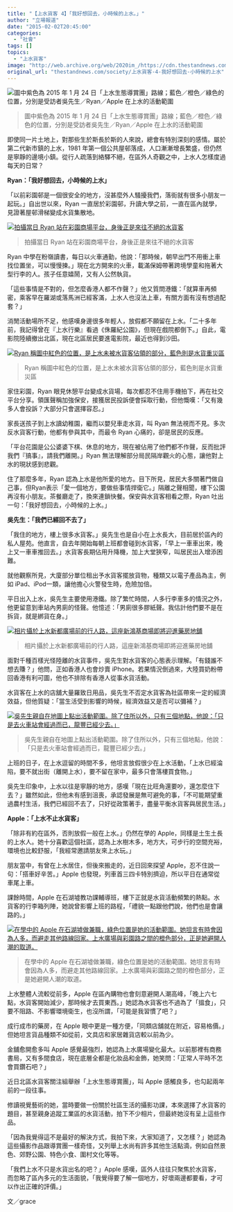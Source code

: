 ```yaml
---
title: "【上水貨客 4】「我好想回去，小時候的上水。」"
author: "立場報道"
date: "2015-02-02T20:45:00"
categories:
  - "社會"
tags: []
topics:
  - "上水貨客"
image: "http://web.archive.org/web/2020im_/https://cdn.thestandnews.com/media/photos/cache/02-3-01_kPrCp_1200x0.png"
original_url: "thestandnews.com/society/上水貨客-4-我好想回去-小時候的上水"
---
```

![圖中紫色為 2015 年 1 月 24 日「上水生態導賞團」路線；藍色／橙色／綠色的位置，分別是受訪者吳先生／Ryan／Apple 在上水的活動範圍](http://web.archive.org/web/2020im_/https://cdn.thestandnews.com/media/photos/cache/02-3-01_kPrCp_1200x0.png)

> 圖中紫色為 2015 年 1 月 24 日「上水生態導賞團」路線；藍色／橙色／綠色的位置，分別是受訪者吳先生／Ryan／Apple 在上水的活動範圍

即使同一片土地上，對那些生於斯長於斯的人來說，總會有特別深刻的感情。屬於第二代新市鎮的上水，1981 年第一個公共屋邨落成，人口漸漸增長繁盛，但仍然是寧靜的邊境小鎮。從行人疏落到絡驛不絕，在區外人奇觀之中，上水人怎樣度過每天的日常？

**Ryan：「我好想回去，小時候的上水」**

「以前彩園邨是一個很安全的地方，沒甚麼外人騷擾我們，落街就有很多小朋友一起玩。」自出世以來，Ryan 一直居於彩園邨，升讀大學之前，一直在區內就學，見證著屋邨滑梯變成水貨集散地。

[![拍攝當日 Ryan 站在彩園商場平台，身後正是來往不絕的水貨客](http://web.archive.org/web/2020im_/https://cdn.thestandnews.com/media/photos/cache/ryan_wb1Wk_s44Wh_1200x0.png)](http://web.archive.org/web/20210628192744/https://cdn.thestandnews.com/media/photos/cache/ryan_wb1Wk_s44Wh_1200x0.png)

> 拍攝當日 Ryan 站在彩園商場平台，身後正是來往不絕的水貨客

Ryan 中學在粉嶺讀書，每日以火車通勤，他說：「那時候，朝早出門不用衝上車找位置坐，可以慢慢揀。」現在北方開來的火車，載滿保姆帶著跨境學童和拖著大型行李的人。孩子任意嬉鬧，又有人公然執貨。

「這些事情是不對的，但怎麼香港人都不作聲？」他又質問港鐵：「就算車再頻密，乘客早在羅湖或落馬洲已經客滿，上水人也沒法上車，有關方面有沒有想過配套？」

消閒活動場所不足，他感嘆身邊很多年輕人，放假都不願留在上水。「二十多年前，我記得曾在『上水行樂』看過《侏羅紀公園》，但現在戲院都倒下。」自此，電影院陸續撤出北區，現在北區居民要進電影院，最近也得到沙田。

[![Ryan 稱圖中紅色的位置，是上水未被水貨客佔領的部分，藍色則是水貨重災區](http://web.archive.org/web/2020im_/https://cdn.thestandnews.com/media/photos/cache/3438_003_j0Ruw_1200x0.jpg)](http://web.archive.org/web/20210628192744/https://cdn.thestandnews.com/media/photos/cache/3438_003_j0Ruw_1200x0.jpg)

> Ryan 稱圖中紅色的位置，是上水未被水貨客佔領的部分，藍色則是水貨重災區

家住彩園，Ryan 眼見休憩平台變成水貨場，每次都忍不住用手機拍下，再在社交平台分享。領匯聲稱加強保安，接獲居民投訴便會採取行動，但他慨嘆：「又有幾多人會投訴？大部分只會選擇容忍。」

家長送孩子到上水讀幼稚園，繼而以嬰兒車走水貨，叫 Ryan 無法視而不見。多次反水貨客行動，他都有參與其中，而最令 Ryan 心痛的，卻是居民的反應。

「平台花園是公公婆婆下棋、休息的地方，現在被佔用了他們都不作聲，反而批評我們『搞事』，請我們離開。」Ryan 無法理解部分局民隔岸觀火的心態，讓他對上水的現狀感到悲觀。

住了那麼多年，Ryan 認為上水是他所愛的地方。目下所見，居民大多關著門做自己事，但Ryan表示「愛一個地方，要做些事情捍衛它。」隔離之聲相聞，樓下公園再沒有小朋友。茶餐廳走了，換來連鎖快餐。保安與水貨客相看之際，Ryan 吐出一句：「我好想回去，小時候的上水。」

**吳先生：「我們已經回不去了」**

「我住的地方，樓上很多水貨客。」吳先生也是自小在上水長大，目前居於區內的私人屋苑。他直言，自去年開始每朝上班都會碰到水貨客，「早上一車車出來，晚上又一車車推回去。」水貨客長期佔用升降機，加上大堂狹窄，叫居民出入增添困難。

就他觀察所見，大廈部分單位租出予水貨客擺放貨物，種類又以電子產品為主，例如 iPad、iPod一類，讓他擔心火警發生時，危險加倍。

平日出入上水，吳先生主要使用港鐵。除了繁忙時間，人多行李車多的情況之外，他更留意到車站內男廁的怪聲。他憶述：「男廁很多膠紙聲。我估計他們要不是在拆貨，就是綁貨在身。」

[![相片攝於上水新都廣場前的行人路，這座新鴻基商場即將迎進藥房地舖](http://web.archive.org/web/2020im_/https://cdn.thestandnews.com/media/photos/cache/10959469_10152736932671656_8258791191643268393_n_LCDKt_05Qo1_1200x0.png)](http://web.archive.org/web/20210628192744/https://cdn.thestandnews.com/media/photos/cache/10959469_10152736932671656_8258791191643268393_n_LCDKt_05Qo1_1200x0.png)

> 相片攝於上水新都廣場前的行人路，這座新鴻基商場即將迎進藥房地舖

面對千種百樣光怪陸離的水貨事件，吳先生對水貨客的心態表示理解。「有錢誰不想去賺？」他問，正如香港人也會炒賣 iPhone。若果情況倒過來，大陸買奶粉帶回香港有利可圖，他也不排除有香港人從事水貨活動。

水貨客在上水的店舖大量羅致日用品，吳先生不否定水貨客為社區帶來一定的經濟效益，但他質疑：「當生活受到影響的時候，經濟效益又是否可以彌補？」

[![吳先生親自在地圖上點出活動範圍。除了住所以外，只有三個地點，他說：「只是去火車站會經過而已，龍豐已經少去。」](http://web.archive.org/web/2020im_/https://cdn.thestandnews.com/media/photos/cache/3438_001_HmUWS_1200x0.jpg)](http://web.archive.org/web/20210628192744/https://cdn.thestandnews.com/media/photos/cache/3438_001_HmUWS_1200x0.jpg)

> 吳先生親自在地圖上點出活動範圍。除了住所以外，只有三個地點，他說：「只是去火車站會經過而已，龍豐已經少去。」

上班的日子，在上水逗留的時間不多，他坦言放假很少在上水活動，「上水已經淪陷，要不就出街（離開上水），要不留在家中，最多只會落樓買食物。」

吳先生印象中，上水以往是寧靜的地方，感嘆「現在比旺角還要吵，還怎麼住下去？」雖然如此，但他未有感到沮喪，承認發展是無可避免的事，「不可能期望重過農村生活，我們已經回不去了，只好從政策著手，盡量平衡水貨客與居民生活。」

**Apple：「上水不止水貨客」**

「除非有約在區外，否則放假一般在上水。」仍然在學的 Apple，同樣是土生土長的上水人。她十分喜歡這個社區，認為上水樹木多，地方大，可步行的空間充裕，環境也比較舒服，「我經常邀請朋友來上水玩。」

朋友當中，有曾在上水居住，但後來搬走的，近日回來探望 Apple，忍不住說一句：「搭車好辛苦。」Apple 也發現，列車首三四卡特別擠迫，所以平日在通常從車尾上車。

課餘時間，Apple 在石湖墟教功課輔導班，樓下正就是水貨活動頻繁的熱點。水貨客的行李箱列陣，她說曾影響上班的路程，「禮貌一點跟他們說，他們也是會讓路的。」

[![在學中的 Apple 在石湖墟做兼職，綠色位置是她的活動範圍。她坦言有時會因為人多，而避走其他路線回家。上水廣場與彩園路之間的橙色部分，正是她避開人潮的取道。](http://web.archive.org/web/2020im_/https://cdn.thestandnews.com/media/photos/cache/3438_002_oxaFq_1200x0.jpg)](http://web.archive.org/web/20210628192744/https://cdn.thestandnews.com/media/photos/cache/3438_002_oxaFq_1200x0.jpg)

> 在學中的 Apple 在石湖墟做兼職，綠色位置是她的活動範圍。她坦言有時會因為人多，而避走其他路線回家。上水廣場與彩園路之間的橙色部分，正是她避開人潮的取道。

上水整體人流較從前多，Apple 在區內購物也會刻意避開人潮高峰，「晚上六七點，水貨客開始減少，那時候才去買東西。」她認為水貨客也不過為了「搵食」，只要不阻路、不影響環境衛生，也沒所謂，「可能是我習慣了吧？」

成行成市的藥房，在 Apple 眼中更是一種方便，「同類店舖就在附近，容易格價。」但她坦言貨品種類不如從前，文具店和家居雜貨店較以前為少。

金舖愈開愈多叫 Apple 感覺最強烈，她認為上水廣場變化最大。以前那裡有商務書局，又有多間食店，現在底層全都是化妝品和金飾，她笑問：「正常人平時不怎會買鑽石吧？」

近日北區水貨客關注組舉辦「上水生態導賞團」，叫 Apple 感觸良多，也勾起兩年前的一段往事。

修讀視覺藝術的她，當時要做一份關於社區生活的攝影功課，本來選擇了水貨客的題目，甚至親身追蹤工業區的水貨活動，拍下不少相片，但最終她沒有呈上這些作品。

「因為我覺得這不是最好的解決方式，我拍下來，大家知道了，又怎樣？」她認為這些攝影作品跟導賞團一樣奇怪，又列舉上水尚有許多其他生活點滴，例如自然景色、郊野公園、特色小食、圍村文化等等。

「我們上水不只是水貨出名的吧？」Apple 感嘆，區外人往往只聚焦於水貨客，而忽略了區內多元的生活面貌，「我覺得要了解一個地方，好壞兩邊都要看，才可以作出正確的評價。」

文／grace